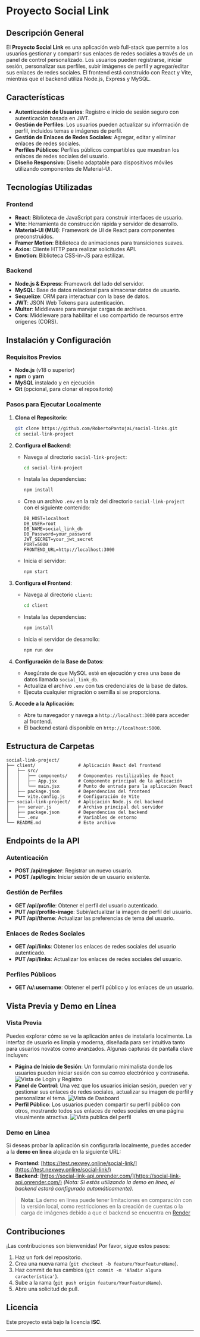 
# Proyecto Social Link

## Descripción General

El **Proyecto Social Link** es una aplicación web full-stack que permite a los usuarios gestionar y compartir sus enlaces de redes sociales a través de un panel de control personalizado. Los usuarios pueden registrarse, iniciar sesión, personalizar sus perfiles, subir imágenes de perfil y agregar/editar sus enlaces de redes sociales. El frontend está construido con React y Vite, mientras que el backend utiliza Node.js, Express y MySQL.

## Características

- **Autenticación de Usuarios**: Registro e inicio de sesión seguro con autenticación basada en JWT.
- **Gestión de Perfiles**: Los usuarios pueden actualizar su información de perfil, incluidos temas e imágenes de perfil.
- **Gestión de Enlaces de Redes Sociales**: Agregar, editar y eliminar enlaces de redes sociales.
- **Perfiles Públicos**: Perfiles públicos compartibles que muestran los enlaces de redes sociales del usuario.
- **Diseño Responsivo**: Diseño adaptable para dispositivos móviles utilizando componentes de Material-UI.

## Tecnologías Utilizadas

### Frontend
- **React**: Biblioteca de JavaScript para construir interfaces de usuario.
- **Vite**: Herramienta de construcción rápida y servidor de desarrollo.
- **Material-UI (MUI)**: Framework de UI de React para componentes preconstruidos.
- **Framer Motion**: Biblioteca de animaciones para transiciones suaves.
- **Axios**: Cliente HTTP para realizar solicitudes API.
- **Emotion**: Biblioteca CSS-in-JS para estilizar.

### Backend
- **Node.js & Express**: Framework del lado del servidor.
- **MySQL**: Base de datos relacional para almacenar datos de usuario.
- **Sequelize**: ORM para interactuar con la base de datos.
- **JWT**: JSON Web Tokens para autenticación.
- **Multer**: Middleware para manejar cargas de archivos.
- **Cors**: Middleware para habilitar el uso compartido de recursos entre orígenes (CORS).

## Instalación y Configuración

### Requisitos Previos

- **Node.js** (v18 o superior)
- **npm** o **yarn**
- **MySQL** instalado y en ejecución
- **Git** (opcional, para clonar el repositorio)

### Pasos para Ejecutar Localmente

1. **Clona el Repositorio**:
   ```bash
   git clone https://github.com/RobertoPantojaL/social-links.git
   cd social-link-project
   ```

2. **Configura el Backend**:
   - Navega al directorio `social-link-project`:
     ```bash
     cd social-link-project
     ```
   - Instala las dependencias:
     ```bash
     npm install
     ```
   - Crea un archivo `.env` en la raíz del directorio `social-link-project` con el siguiente contenido:
     ```env
     DB_HOST=localhost
     DB_USER=root
     DB_NAME=social_link_db
     DB_Password=your_password
     JWT_SECRET=your_jwt_secret
     PORT=5000
     FRONTEND_URL=http://localhost:3000
     ```
   - Inicia el servidor:
     ```bash
     npm start
     ```

3. **Configura el Frontend**:
   - Navega al directorio `client`:
     ```bash
     cd client
     ```
   - Instala las dependencias:
     ```bash
     npm install
     ```
   - Inicia el servidor de desarrollo:
     ```bash
     npm run dev
     ```

4. **Configuración de la Base de Datos**:
   - Asegúrate de que MySQL esté en ejecución y crea una base de datos llamada `social_link_db`.
   - Actualiza el archivo `.env` con tus credenciales de la base de datos.
   - Ejecuta cualquier migración o semilla si se proporciona.

5. **Accede a la Aplicación**:
   - Abre tu navegador y navega a `http://localhost:3000` para acceder al frontend.
   - El backend estará disponible en `http://localhost:5000`.

## Estructura de Carpetas

```
social-link-project/
├── client/                # Aplicación React del frontend
│   ├── src/
│   │   ├── components/    # Componentes reutilizables de React
│   │   ├── App.jsx        # Componente principal de la aplicación
│   │   └── main.jsx       # Punto de entrada para la aplicación React
│   ├── package.json       # Dependencias del frontend
│   └── vite.config.js     # Configuración de Vite
├── social-link-project/   # Aplicación Node.js del backend
│   ├── server.js          # Archivo principal del servidor
│   ├── package.json       # Dependencias del backend
│   └── .env               # Variables de entorno
└── README.md              # Este archivo
```

## Endpoints de la API

### Autenticación
- **POST /api/register**: Registrar un nuevo usuario.
- **POST /api/login**: Iniciar sesión de un usuario existente.

### Gestión de Perfiles
- **GET /api/profile**: Obtener el perfil del usuario autenticado.
- **PUT /api/profile-image**: Subir/actualizar la imagen de perfil del usuario.
- **PUT /api/theme**: Actualizar las preferencias de tema del usuario.

### Enlaces de Redes Sociales
- **GET /api/links**: Obtener los enlaces de redes sociales del usuario autenticado.
- **PUT /api/links**: Actualizar los enlaces de redes sociales del usuario.

### Perfiles Públicos
- **GET /u/:username**: Obtener el perfil público y los enlaces de un usuario.

## Vista Previa y Demo en Línea

### Vista Previa
Puedes explorar cómo se ve la aplicación antes de instalarla localmente. La interfaz de usuario es limpia y moderna, diseñada para ser intuitiva tanto para usuarios novatos como avanzados. Algunas capturas de pantalla clave incluyen:

- **Página de Inicio de Sesión**: Un formulario minimalista donde los usuarios pueden iniciar sesión con su correo electrónico y contraseña.
![Vista de Login y Registro](./logregviews.png)
- **Panel de Control**: Una vez que los usuarios inician sesión, pueden ver y gestionar sus enlaces de redes sociales, actualizar su imagen de perfil y personalizar el tema.
![Vista de Dasboard](./dashboardview.png)
- **Perfil Público**: Los usuarios pueden compartir su perfil público con otros, mostrando todos sus enlaces de redes sociales en una página visualmente atractiva.
![Vista publica del perfil](./publicview.png)

### Demo en Línea
Si deseas probar la aplicación sin configurarla localmente, puedes acceder a la **demo en línea** alojada en la siguiente URL:

- **Frontend**: [https://test.nexwey.online/social-link/](https://test.nexwey.online/social-link/)
- **Backend**: [https://social-link-api.onrender.com/](https://social-link-api.onrender.com/) *(Nota: Si estás utilizando la demo en línea, el backend estará configurado automáticamente).*

> **Nota**: La demo en línea puede tener limitaciones en comparación con la versión local, como restricciones en la creación de cuentas o la carga de imágenes debido a que el backend se encuentra en [Render](https://render.com/)

## Contribuciones

¡Las contribuciones son bienvenidas! Por favor, sigue estos pasos:
1. Haz un fork del repositorio.
2. Crea una nueva rama (`git checkout -b feature/YourFeatureName`).
3. Haz commit de tus cambios (`git commit -m 'Añadir alguna característica'`).
4. Sube a la rama (`git push origin feature/YourFeatureName`).
5. Abre una solicitud de pull.

## Licencia

Este proyecto está bajo la licencia **ISC**.

---
